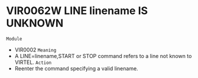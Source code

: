 # VIR0062W LINE linename IS UNKNOWN
`Module`
- VIR0002
`Meaning`
- A LINE=linename,START or STOP command refers to a line not known to VIRTEL.
`Action`
- Reenter the command specifying a valid linename.
